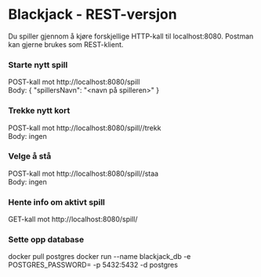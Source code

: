 # Blackjack - REST-versjon

Du spiller gjennom å kjøre forskjellige HTTP-kall til localhost:8080. Postman kan gjerne brukes som REST-klient.

### Starte nytt spill
POST-kall mot http://localhost:8080/spill <br/>
Body: { "spillersNavn": "<navn på spilleren>" }

### Trekke nytt kort
POST-kall mot http://localhost:8080/spill/<spillId>/trekk <br/>
Body: ingen

### Velge å stå
POST-kall mot http://localhost:8080/spill/<spillId>/staa <br/>
Body: ingen

### Hente info om aktivt spill
GET-kall mot http://localhost:8080/spill/<spillId> <br/>


### Sette opp database
docker pull postgres
docker run --name blackjack_db -e POSTGRES_PASSWORD=<passord> -p 5432:5432 -d postgres
